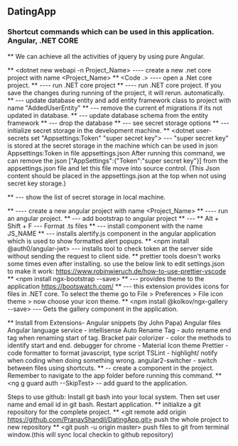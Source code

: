 ## DatingApp

### Shortcut commands which can be used in this application. Angular, .NET CORE

\*\* We can achieve all the activities of jquery by using pure Angular.

** <dotnet new webapi -n Project_Name> ---- create a new .net core project with name <Project_Name>
** <Code .> ---- open a .Net core project.
** <dotnet run> ---- run .NET core project
** <dotnet watch run> ---- run .NET core project. If you save the changes during running of the project, it will rerun. automatically.
** <dotnet ef migrations add AddedUserEntity> --- update database entity and add entity framework class to project with name "AddedUserEntity"
** <dotnet ef migrations remove> --- remove the current ef migrations if its not updated in database.
** <dotnet ef database update> --- update database schema from the entity framework
** <dotnet ef database drop> --- drop the database
** <dotnet user-secrets> --- see secret storage options
** <dotnet user-secrets init> --- initialize secret storage in the development machine.
\*\* <dotnet user-secrets set "Appsettings:Token" "super secret key"> --- "super secret key" is stored at the secret storage in the machine which can be used in json Appsettings:Token in file appsettings.json
After running this command, we can remove the json ["AppSettings":{"Token":"super secret key"}] from the appsettings.json file and let this file move into source control.
(This Json content should be placed in the appsettings.json at the top when not using secret key storage.)

\*\*<dotnet user-secrets list> --- show the list of secret storage in local machine.

** <ng new Project_Name> ---- create a new angular project with name <Project_Name>
** <ng serve> ---- run an angular project.
** <ng add ngx-bootstrap> --- add bootstrap to angular project
** <npm install font-awesome> ---
** Alt + Shift + F --- Format .ts files
** <npm install JS_NAME> --- install component with the name JS_NAME
** <npm install alertifyjs> --- installs alertify.js component in the angular application which is used to
show formatted alert popups.
** <npm install @auth0/angular-jwt> --- installs tool to check token at the server side without sending the
request to client side.
** prettier tools doesn't works some times even after installing. so use the below link to edit settings.json to make it work: https://www.robinwieruch.de/how-to-use-prettier-vscode
** <npm install ngx-bootstrap --save>
** <npm install bootswatch> --- provides theme to the application https://bootswatch.com/
** <Material icon theme> --- this extension provides icons for files in .NET core. To select the theme go to
File > Preferences > File icon theme > now choose your icon theme.
\*\* <npm install @kolkov/ngx-gallery --save> --- Gets the gallery component in the application.

\*\* Install from Extensions- Angular snippets (by John Papa)
Angular files
Angular language service - intellisense
Auto Rename Tag - auto rename end tag when renaming start of tag.
Bracket pair colorizer - color the methods to identify start and end.
debugger for chrome -
Material Icon theme
Prettier - code formatter to format javascript, type script
TSLint - highlight/ notify when coding when doing something wrong.
angular2-switcher - switch between files using shortcuts.
\*\* <ng g c COMPONENT-NAME> -- create a component in the project. Remember to navigate to the app folder before running this command.
\*\* <ng g guard auth --SkipTest> -- add guard to the application.

Steps to use github:
Install git bash into your local system.
Then set user name and email id in git bash.
Restart application.
** <git init> initialize a git repository for the complete project.
** <git remote add origin https://github.com/PranayShandil/DatingApp.git> push the whole project to new repository
\*\* <git push -u origin master> push files to git from terminal window.(this will sync local checkin to github repository)

